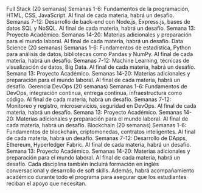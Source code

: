 Full Stack (20 semanas)
Semanas 1-6: Fundamentos de la programación, HTML, CSS, JavaScript. Al final de cada materia, habrá un desafío.
Semanas 7-12: Desarrollo de back-end con Node.js, Express.js, bases de datos SQL y NoSQL. Al final de cada materia, habrá un desafío.
Semana 13: Proyecto Académico.
Semanas 14-20: Materias adicionales y preparación para el mundo laboral. Al final de cada materia, habrá un desafío.
Data Science (20 semanas)
Semanas 1-6: Fundamentos de estadística, Python para análisis de datos, bibliotecas como Pandas y NumPy. Al final de cada materia, habrá un desafío.
Semanas 7-12: Machine Learning, técnicas de visualización de datos, Big Data. Al final de cada materia, habrá un desafío.
Semana 13: Proyecto Académico.
Semanas 14-20: Materias adicionales y preparación para el mundo laboral. Al final de cada materia, habrá un desafío.
Gerencia DevOps (20 semanas)
Semanas 1-6: Fundamentos de DevOps, integración continua, entrega continua, infraestructura como código. Al final de cada materia, habrá un desafío.
Semanas 7-12: Monitoreo y registro, microservicios, seguridad en DevOps. Al final de cada materia, habrá un desafío.
Semana 13: Proyecto Académico.
Semanas 14-20: Materias adicionales y preparación para el mundo laboral. Al final de cada materia, habrá un desafío.
Blockchain (20 semanas)
Semanas 1-6: Fundamentos de blockchain, criptomonedas, contratos inteligentes. Al final de cada materia, habrá un desafío.
Semanas 7-12: Desarrollo de DApps, Ethereum, Hyperledger Fabric. Al final de cada materia, habrá un desafío.
Semana 13: Proyecto Académico.
Semanas 14-20: Materias adicionales y preparación para el mundo laboral. Al final de cada materia, habrá un desafío.
Cada disciplina también incluirá formación en inglés conversacional y desarrollo de soft skills. Además, habrá acompañamiento académico durante todo el programa para asegurar que los estudiantes reciban el apoyo que necesitan.